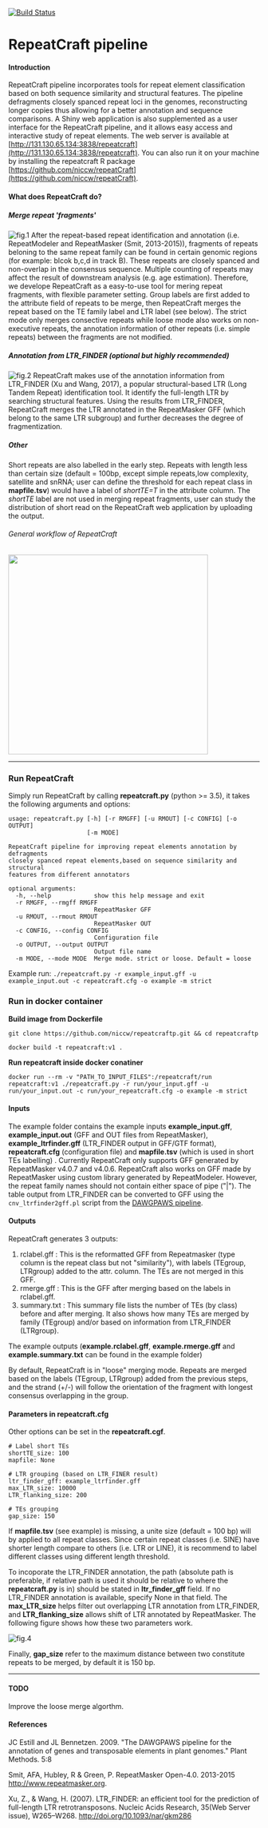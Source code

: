 [![Build Status](https://travis-ci.org/niccw/repeatcraftp.svg?branch=master)](https://travis-ci.org/niccw/repeatcraftp)
# RepeatCraft pipeline

#### Introduction
RepeatCraft pipeline incorporates tools for repeat element classification based on both sequence similarity and structural features. The pipeline defragments closely spanced repeat loci in the genomes, reconstructing longer copies thus allowing for a better annotation and sequence comparisons. A Shiny web application is also supplemented as a user interface for the RepeatCraft pipeline, and it allows easy access and interactive study of repeat elements. The web server is available at [http://131.130.65.134:3838/repeatcraft](http://131.130.65.134:3838/repeatcraft). You can also run it on your machine by installing the repeatcraft R package [https://github.com/niccw/repeatCraft](https://github.com/niccw/repeatCraft).

#### What does RepeatCraft do?
##### Merge repeat 'fragments'
![fig.1](figures/consensus.png)
After the repeat-based repeat identification and annotation (i.e. RepeatModeler and RepeatMasker (Smit, 2013-2015)), fragments of repeats beloning to the same repeat family can be found in certain genomic regions (for example: blcok b,c,d in track B). These repeats are closely spanced and non-overlap in the consensus sequence. Multiple counting of repeats may affect the result of downstream analysis (e.g. age estimation). Therefore, we develope RepeatCraft as a easy-to-use tool for mering repeat fragments, with flexible parameter setting. Group labels are first added to the attribute field of repeats to be merge, then RepeatCraft merges the repeat based on the TE family label and LTR label (see below). The strict mode only merges consective repeats while loose mode also works on non-executive repeats, the annotation information of other repeats (i.e. simple repeats) between the fragments are not modified.

##### Annotation from LTR_FINDER (optional but highly recommended)
![fig.2](figures/ltrfig.png)
RepeatCraft makes use of the annotation information from LTR_FINDER (Xu and Wang, 2017), a popular structural-based LTR (Long Tandem Repeat) identification tool. It identify the full-length LTR by searching structural features. Using the results from LTR_FINDER, RepeatCraft merges the LTR annotated in the RepeatMasker GFF (which belong to the same LTR subgroup) and further decreases the degree of fragmentization. 

##### Other
Short repeats are also labelled in the early step. Repeats with length less than certain size (default = 100bp, except simple repeats,low complexity, satellite and snRNA; user can define the threshold for each repeat class in **mapfile.tsv**) would have a label of *shortTE=T* in the attribute column. The *shortTE* label are not used in merging repeat fragments, user can study the distribution of short read on the RepeatCraft web application by uploading the output.

###### General workflow of RepeatCraft
<img src="figures/RepeatCraft_workflow_resize.png" width="400">

***

### Run RepeatCraft
Simply run RepeatCraft by calling **repeatcraft.py** (python >= 3.5), it takes the following arguments and options:
```
usage: repeatcraft.py [-h] [-r RMGFF] [-u RMOUT] [-c CONFIG] [-o OUTPUT]
                      [-m MODE]

RepeatCraft pipeline for improving repeat elements annotation by defragments
closely spanced repeat elements,based on sequence similarity and structural
features from different annotators

optional arguments:
  -h, --help            show this help message and exit
  -r RMGFF, --rmgff RMGFF
                        RepeatMasker GFF
  -u RMOUT, --rmout RMOUT
                        RepeatMasker OUT
  -c CONFIG, --config CONFIG
                        Configuration file
  -o OUTPUT, --output OUTPUT
                        Output file name
  -m MODE, --mode MODE  Merge mode. strict or loose. Default = loose
```
Example run:
`./repeatcraft.py -r example_input.gff -u example_input.out -c repeatcraft.cfg -o example -m strict`

### Run in docker container
**Build image from Dockerfile**

`git clone https://github.com/niccw/repeatcraftp.git && cd repeatcraftp`

`docker build -t repeatcraft:v1 .`

**Run repeatcraft inside docker conatiner**

`docker run --rm -v "PATH_TO_INPUT_FILES":/repeatcraft/run  repeatcraft:v1 ./repeatcraft.py -r run/your_input.gff -u run/your_input.out -c run/your_repeatcraft.cfg -o example -m strict`


#### Inputs
The example folder contains the example inputs **example_input.gff**, **example_input.out** (GFF and OUT files from RepeatMasker), **example_ltrfinder.gff** (LTR_FINDER output in GFF/GTF format), **repeatcraft.cfg** (configuration file) and **mapfile.tsv** (which is used in short TEs labelling) . Currently RepeatCraft only supports GFF generated by RepeatMasker v4.0.7 and v4.0.6. RepeatCraft also works on GFF made by RepeatMasker using custom library generated by RepeatModeler. However, the repeat family names should not contain either space of pipe ("|").
The table output from LTR_FINDER can be converted to GFF using the `cnv_ltrfinder2gff.pl` script from the [DAWGPAWS pipeline](https://github.com/jestill/dawgpaws). 


#### Outputs
RepeatCraft generates 3 outputs:
1) rclabel.gff : This is the reformatted GFF from Repeatmasker (type column is the repeat class but not "similarity"), with labels (TEgroup, LTRgroup) added to the attr. column. The TEs are not merged in this GFF.
2) rmerge.gff : This is the GFF after merging based on the labels in rclabel.gff.
3) summary.txt : This summary file lists the number of TEs (by class) before and after merging. It also shows how many TEs are merged by family (TEgroup) and/or based on information from LTR_FINDER (LTRgroup).

The example outputs (**example.rclabel.gff**, **example.rmerge.gff** and **example.summary.txt** can be found in the example folder)

By default, RepeatCraft is in "loose" merging mode. Repeats are merged based on the labels (TEgroup, LTRgroup) added from the previous steps, and the strand (+/-) will follow the orientation of the fragment with longest consensus overlapping in the group.


#### Parameters in repeatcraft.cfg
Other options can be set in the **repeatcraft.cgf**.
```
# Label short TEs
shortTE_size: 100
mapfile: None

# LTR grouping (based on LTR_FINER result)
ltr_finder_gff: example_ltrfinder.gff
max_LTR_size: 10000
LTR_flanking_size: 200

# TEs grouping
gap_size: 150
```

If **mapfile.tsv** (see example) is missing, a unite size (default = 100 bp) will by applied to all repeat classes. Since certain repeat classes (i.e. SINE) have shorter length compare to others (i.e. LTR or LINE), it is recommend to label different classes using different length threshold.

To incoporate the LTR_FINDER annotation, the path (absolute path is preferable, if relative path is used it should be relative to where the **repeatcraft.py** is in) should be stated in **ltr_finder_gff** field. If no LTR_FINDER annotation is available, specify None in that field. The **max_LTR_size** helps filter out overlapping LTR annotation from LTR_FINDER, and  **LTR_flanking_size** allows shift of LTR annotated by RepeatMasker. The following figure shows how these two parameters work.

![fig.4](figures/fuseltr_param.png )

Finally, **gap_size** refer to the maximum distance between two constitute repeats to be merged, by default it is 150 bp.
***

#### TODO
Improve the loose merge algorthm.

#### References
JC Estill and JL Bennetzen. 2009. "The DAWGPAWS pipeline for the annotation of genes and transposable elements in plant genomes." Plant Methods. 5:8

Smit, AFA, Hubley, R & Green, P. RepeatMasker Open-4.0. 2013-2015 <http://www.repeatmasker.org>.

Xu, Z., & Wang, H. (2007). LTR_FINDER: an efficient tool for the prediction of full-length LTR retrotransposons. Nucleic Acids Research, 35(Web Server issue), W265–W268. http://doi.org/10.1093/nar/gkm286


